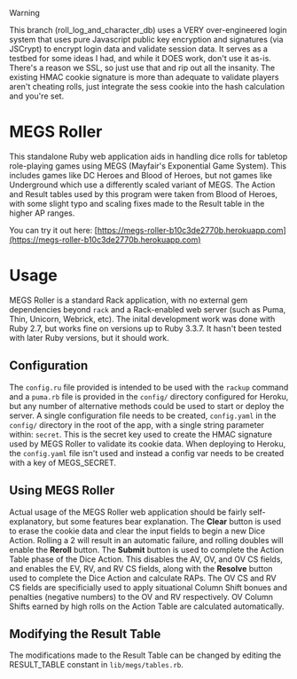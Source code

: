> [!WARNING]  
> This branch (roll\_log\_and\_character\_db) uses a VERY over-engineered login system that uses pure Javascript
> public key encryption and signatures (via JSCrypt) to encrypt login data and validate session data. It serves
> as a testbed for some ideas I had, and while it DOES work, don't use it as-is. There's a reason we SSL, so just
> use that and rip out all the insanity. The existing HMAC cookie signature is more than adequate to validate
> players aren't cheating rolls, just integrate the sess cookie into the hash calculation and you're set.

# MEGS Roller
This standalone Ruby web application aids in handling dice rolls for tabletop role-playing games using MEGS (Mayfair's Exponential Game System). This includes games like DC Heroes and Blood of Heroes, but not games like Underground which use a differently scaled variant of MEGS. The Action and Result tables used by this program were taken from Blood of Heroes, with some slight typo and scaling fixes made to the Result table in the higher AP ranges.


You can try it out here: [https://megs-roller-b10c3de2770b.herokuapp.com](https://megs-roller-b10c3de2770b.herokuapp.com)

# Usage
MEGS Roller is a standard Rack application, with no external gem dependencies beyond `rack` and a Rack-enabled web server (such as Puma, Thin, Unicorn, Webrick, etc).  The inital development work was done with Ruby 2.7, but works fine on versions up to Ruby 3.3.7. It hasn't been tested with later Ruby versions, but it should work.

## Configuration
The `config.ru` file provided is intended to be used with the `rackup` command and a `puma.rb` file is provided in the `config/` directory configured for Heroku, but any number of alternative methods could be used to start or deploy the server. A single configuration file needs to be created, `config.yaml` in the `config/` directory in the root of the app, with a single string parameter within: `secret`. This is the secret key used to create the HMAC signature used by MEGS Roller to validate its cookie data. When deploying to Heroku, the `config.yaml` file isn't used and instead a config var needs to be created with a key of MEGS_SECRET.

## Using MEGS Roller
Actual usage of the MEGS Roller web application should be fairly self-explanatory, but some features bear explanation. The **Clear** button is used to erase the cookie data and clear the input fields to begin a new Dice Action. Rolling a 2 will result in an automatic failure, and rolling doubles will enable the **Reroll** button. The **Submit** button is used to complete the Action Table phase of the Dice Action. This disables the AV, OV, and OV CS fields, and enables the EV, RV, and RV CS fields, along with the **Resolve** button used to complete the Dice Action and calculate RAPs. The OV CS and RV CS fields are specificially used to apply situational Column Shift bonues and penalties (negative numbers) to the OV and RV respectively. OV Column Shifts earned by high rolls on the Action Table are calculated automatically. 

## Modifying the Result Table
The modifications made to the Result Table can be changed by editing the RESULT_TABLE constant in `lib/megs/tables.rb`.

